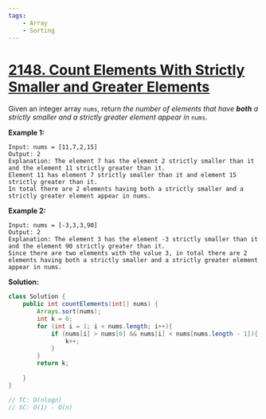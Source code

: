 ```yaml
---
tags:
    - Array
    - Sorting
---
```


# [2148. Count Elements With Strictly Smaller and Greater Elements ](https://leetcode.com/problems/count-elements-with-strictly-smaller-and-greater-elements/)

Given an integer array `nums`, return *the number of elements that have **both** a strictly smaller and a strictly greater element appear in* `nums`.

**Example 1:**

```
Input: nums = [11,7,2,15]
Output: 2
Explanation: The element 7 has the element 2 strictly smaller than it and the element 11 strictly greater than it.
Element 11 has element 7 strictly smaller than it and element 15 strictly greater than it.
In total there are 2 elements having both a strictly smaller and a strictly greater element appear in nums.
```

**Example 2:**

```
Input: nums = [-3,3,3,90]
Output: 2
Explanation: The element 3 has the element -3 strictly smaller than it and the element 90 strictly greater than it.
Since there are two elements with the value 3, in total there are 2 elements having both a strictly smaller and a strictly greater element appear in nums.
```



**Solution:**

```java
class Solution {
    public int countElements(int[] nums) {
        Arrays.sort(nums);
        int k = 0;
        for (int i = 1; i < nums.length; i++){
            if (nums[i] > nums[0] && nums[i] < nums[nums.length - 1]){
                k++;
            }
        }
        return k;
    
    }
}

// TC: O(nlogn)
// SC: O(1) - O(n)
```

